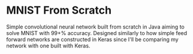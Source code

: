 # MNIST From Scratch
Simple convolutional neural network built from scratch in Java aiming to solve MNIST with 99+% accuracy.  Designed similarly to how simple feed forward networks are constructed in Keras since I'll be comparing my network with one built with Keras.
